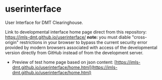 # userinterface
User Interface for DMT Clearinghouse.

Link to developmental interface home page direct from this repository: https://imls-dmt.github.io/userinterface/
**note:** you must diable "cross-origin" restrictions in your browser to bypass the current security error provided by modern browsers associated with access of the developmental version directly from GitHub instead of from the development server. 

* Preview of test home page based on json content: [https://imls-dmt.github.io/userinterface/home.html](https://imls-dmt.github.io/userinterface/home.html)

